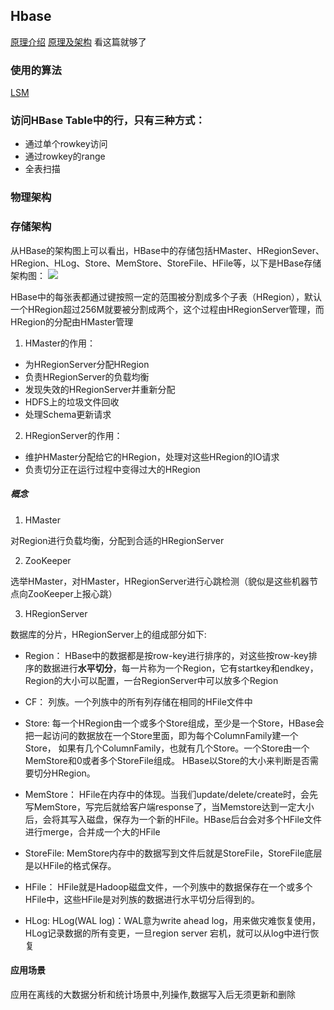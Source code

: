 ## Hbase

[原理介绍](https://www.cnblogs.com/ajianbeyourself/p/7790044.html)
[原理及架构](https://www.cnblogs.com/steven-note/p/7209398.html) 看这篇就够了


### 使用的算法

[LSM](https://github.com/xiaomeng79/go-algorithm/tree/master/data-structures/binaryTree)

### 访问HBase Table中的行，只有三种方式：
- 通过单个rowkey访问
- 通过rowkey的range
- 全表扫描

### 物理架构


### 存储架构

从HBase的架构图上可以看出，HBase中的存储包括HMaster、HRegionSever、HRegion、HLog、Store、MemStore、StoreFile、HFile等，以下是HBase存储架构图：
![](https://images2015.cnblogs.com/blog/1123009/201703/1123009-20170313151717557-1227474615.png)

HBase中的每张表都通过键按照一定的范围被分割成多个子表（HRegion），默认一个HRegion超过256M就要被分割成两个，这个过程由HRegionServer管理，而HRegion的分配由HMaster管理

1. HMaster的作用：

- 为HRegionServer分配HRegion
- 负责HRegionServer的负载均衡
- 发现失效的HRegionServer并重新分配
- HDFS上的垃圾文件回收
- 处理Schema更新请求

2. HRegionServer的作用：

- 维护HMaster分配给它的HRegion，处理对这些HRegion的IO请求
- 负责切分正在运行过程中变得过大的HRegion

#####  概念

1. HMaster

对Region进行负载均衡，分配到合适的HRegionServer

2. ZooKeeper

选举HMaster，对HMaster，HRegionServer进行心跳检测（貌似是这些机器节点向ZooKeeper上报心跳）

3. HRegionServer

数据库的分片，HRegionServer上的组成部分如下:

- Region：
HBase中的数据都是按row-key进行排序的，对这些按row-key排序的数据进行**水平切分**，每一片称为一个Region，它有startkey和endkey，Region的大小可以配置，一台RegionServer中可以放多个Region

- CF：
列族。一个列族中的所有列存储在相同的HFile文件中

- Store:
每一个HRegion由一个或多个Store组成，至少是一个Store，HBase会把一起访问的数据放在一个Store里面，即为每个ColumnFamily建一个Store，
如果有几个ColumnFamily，也就有几个Store。一个Store由一个MemStore和0或者多个StoreFile组成。 HBase以Store的大小来判断是否需要切分HRegion。
        
- MemStore：
HFile在内存中的体现。当我们update/delete/create时，会先写MemStore，写完后就给客户端response了，当Memstore达到一定大小后，会将其写入磁盘，保存为一个新的HFile。HBase后台会对多个HFile文件进行merge，合并成一个大的HFile

- StoreFile:
MemStore内存中的数据写到文件后就是StoreFile，StoreFile底层是以HFile的格式保存。

- HFile：
HFile就是Hadoop磁盘文件，一个列族中的数据保存在一个或多个HFile中，这些HFile是对列族的数据进行水平切分后得到的。

- HLog: 
HLog(WAL log)：WAL意为write ahead log，用来做灾难恢复使用，HLog记录数据的所有变更，一旦region server 宕机，就可以从log中进行恢复


#### 应用场景

应用在离线的大数据分析和统计场景中,列操作,数据写入后无须更新和删除


